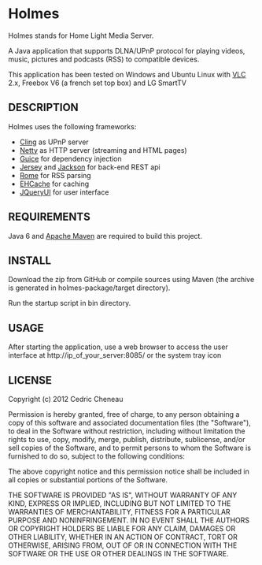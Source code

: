Holmes
============================

Holmes stands for Home Light Media Server.

A Java application that supports DLNA/UPnP protocol for playing videos, music, pictures and podcasts (RSS) to compatible devices.

This application has been tested on Windows and Ubuntu Linux with [VLC](http://www.videolan.org/vlc/) 2.x, Freebox V6 (a french set top box) and LG SmartTV

## DESCRIPTION

Holmes uses the following frameworks:

* [Cling](http://teleal.org/projects/cling/) as UPnP server
* [Netty](http://www.jboss.org/netty/) as HTTP server (streaming and HTML pages)
* [Guice](http://code.google.com/p/google-guice/) for dependency injection
* [Jersey](http://jersey.java.net/) and [Jackson](http://jackson.codehaus.org/) for back-end REST api
* [Rome](http://java.net/projects/rome/) for RSS parsing
* [EHCache](http://ehcache.org/) for caching
* [JQueryUI](http://jqueryui.com/) for user interface

 
## REQUIREMENTS

Java 6 and [Apache Maven](http://maven.apache.org/) are required to build this project.

## INSTALL

Download the zip from GitHub or compile sources using Maven (the archive is generated in holmes-package/target directory).

Run the startup script in bin directory.

## USAGE

After starting the application, use a web browser to access the user interface at http://ip_of_your_server:8085/ or the system tray icon

## LICENSE

Copyright (c) 2012 Cedric Cheneau

Permission is hereby granted, free of charge, to any person obtaining a copy
of this software and associated documentation files (the "Software"), to deal
in the Software without restriction, including without limitation the rights
to use, copy, modify, merge, publish, distribute, sublicense, and/or sell
copies of the Software, and to permit persons to whom the Software is
furnished to do so, subject to the following conditions:

The above copyright notice and this permission notice shall be included in
all copies or substantial portions of the Software.

THE SOFTWARE IS PROVIDED "AS IS", WITHOUT WARRANTY OF ANY KIND, EXPRESS OR
IMPLIED, INCLUDING BUT NOT LIMITED TO THE WARRANTIES OF MERCHANTABILITY,
FITNESS FOR A PARTICULAR PURPOSE AND NONINFRINGEMENT. IN NO EVENT SHALL THE
AUTHORS OR COPYRIGHT HOLDERS BE LIABLE FOR ANY CLAIM, DAMAGES OR OTHER
LIABILITY, WHETHER IN AN ACTION OF CONTRACT, TORT OR OTHERWISE, ARISING FROM,
OUT OF OR IN CONNECTION WITH THE SOFTWARE OR THE USE OR OTHER DEALINGS IN
THE SOFTWARE.